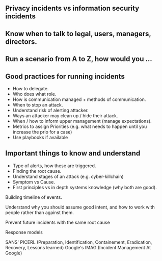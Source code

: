 ## Privacy incidents vs information security incidents

## Know when to talk to legal, users, managers, directors.

## Run a scenario from A to Z, how would you ...

## Good practices for running incidents
- How to delegate.
- Who does what role.
- How is communication managed + methods of communication.
- When to stop an attack.
- Understand risk of alerting attacker.
- Ways an attacker may clean up / hide their attack.
- When / how to inform upper management (manage expectations).
- Metrics to assign Priorities (e.g. what needs to happen until you increase the prio for a case)
- Use playbooks if available

## Important things to know and understand
- Type of alerts, how these are triggered.
- Finding the root cause.
- Understand stages of an attack (e.g. cyber-killchain)
- Symptom vs Cause.
- First principles vs in depth systems knowledge (why both are good).

Building timeline of events.

Understand why you should assume good intent, and how to work with people rather than against them.

Prevent future incidents with the same root cause

Response models

SANS' PICERL (Preparation, Identification, Containement, Eradication, Recovery, Lessons learned)
Google's IMAG (Incident Management At Google)
